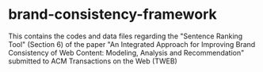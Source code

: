 # brand-consistency-framework
This contains the codes and data files regarding the "Sentence Ranking Tool" (Section 6) of the paper "An Integrated Approach for Improving Brand Consistency of Web Content: Modeling, Analysis and Recommendation" submitted to ACM Transactions on the Web (TWEB)
